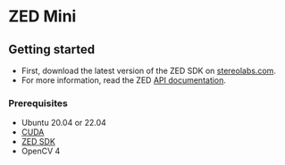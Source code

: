 # ZED Mini

## Getting started

- First, download the latest version of the ZED SDK on [stereolabs.com](https://www.stereolabs.com/docs/installation/linux/).
- For more information, read the ZED [API documentation](https://www.stereolabs.com/developers/documentation/API/).

### Prerequisites

- Ubuntu 20.04 or 22.04
- [CUDA](https://developer.nvidia.com/cuda-toolkit-archive)
- [ZED SDK](https://www.stereolabs.com/docs/installation/linux/)
- OpenCV 4

